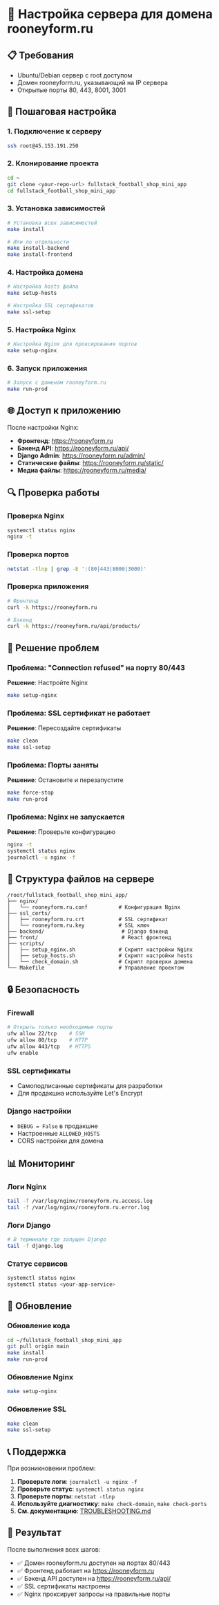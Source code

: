 # 🚀 Настройка сервера для домена rooneyform.ru

## 📋 Требования

- Ubuntu/Debian сервер с root доступом
- Домен rooneyform.ru, указывающий на IP сервера
- Открытые порты 80, 443, 8001, 3001

## 🔧 Пошаговая настройка

### 1. Подключение к серверу

```bash
ssh root@45.153.191.250
```

### 2. Клонирование проекта

```bash
cd ~
git clone <your-repo-url> fullstack_football_shop_mini_app
cd fullstack_football_shop_mini_app
```

### 3. Установка зависимостей

```bash
# Установка всех зависимостей
make install

# Или по отдельности
make install-backend
make install-frontend
```

### 4. Настройка домена

```bash
# Настройка hosts файла
make setup-hosts

# Настройка SSL сертификатов
make ssl-setup
```

### 5. Настройка Nginx

```bash
# Настройка Nginx для проксирования портов
make setup-nginx
```

### 6. Запуск приложения

```bash
# Запуск с доменом rooneyform.ru
make run-prod
```

## 🌐 Доступ к приложению

После настройки Nginx:

- **Фронтенд**: https://rooneyform.ru
- **Бэкенд API**: https://rooneyform.ru/api/
- **Django Admin**: https://rooneyform.ru/admin/
- **Статические файлы**: https://rooneyform.ru/static/
- **Медиа файлы**: https://rooneyform.ru/media/

## 🔍 Проверка работы

### Проверка Nginx
```bash
systemctl status nginx
nginx -t
```

### Проверка портов
```bash
netstat -tlnp | grep -E ':(80|443|8000|3000)'
```

### Проверка приложения
```bash
# Фронтенд
curl -k https://rooneyform.ru

# Бэкенд
curl -k https://rooneyform.ru/api/products/
```

## 🚨 Решение проблем

### Проблема: "Connection refused" на порту 80/443

**Решение**: Настройте Nginx
```bash
make setup-nginx
```

### Проблема: SSL сертификат не работает

**Решение**: Пересоздайте сертификаты
```bash
make clean
make ssl-setup
```

### Проблема: Порты заняты

**Решение**: Остановите и перезапустите
```bash
make force-stop
make run-prod
```

### Проблема: Nginx не запускается

**Решение**: Проверьте конфигурацию
```bash
nginx -t
systemctl status nginx
journalctl -u nginx -f
```

## 📁 Структура файлов на сервере

```
/root/fullstack_football_shop_mini_app/
├── nginx/
│   └── rooneyform.ru.conf          # Конфигурация Nginx
├── ssl_certs/
│   ├── rooneyform.ru.crt           # SSL сертификат
│   └── rooneyform.ru.key           # SSL ключ
├── backend/                         # Django бэкенд
├── front/                           # React фронтенд
├── scripts/
│   ├── setup_nginx.sh              # Скрипт настройки Nginx
│   ├── setup_hosts.sh              # Скрипт настройки hosts
│   └── check_domain.sh             # Скрипт проверки домена
└── Makefile                        # Управление проектом
```

## 🔒 Безопасность

### Firewall
```bash
# Открыть только необходимые порты
ufw allow 22/tcp    # SSH
ufw allow 80/tcp    # HTTP
ufw allow 443/tcp   # HTTPS
ufw enable
```

### SSL сертификаты
- Самоподписанные сертификаты для разработки
- Для продакшна используйте Let's Encrypt

### Django настройки
- `DEBUG = False` в продакшне
- Настроенные `ALLOWED_HOSTS`
- CORS настройки для домена

## 📊 Мониторинг

### Логи Nginx
```bash
tail -f /var/log/nginx/rooneyform.ru.access.log
tail -f /var/log/nginx/rooneyform.ru.error.log
```

### Логи Django
```bash
# В терминале где запущен Django
tail -f django.log
```

### Статус сервисов
```bash
systemctl status nginx
systemctl status <your-app-service>
```

## 🔄 Обновление

### Обновление кода
```bash
cd ~/fullstack_football_shop_mini_app
git pull origin main
make install
make run-prod
```

### Обновление Nginx
```bash
make setup-nginx
```

### Обновление SSL
```bash
make clean
make ssl-setup
```

## 📞 Поддержка

При возникновении проблем:

1. **Проверьте логи**: `journalctl -u nginx -f`
2. **Проверьте статус**: `systemctl status nginx`
3. **Проверьте порты**: `netstat -tlnp`
4. **Используйте диагностику**: `make check-domain`, `make check-ports`
5. **См. документацию**: [TROUBLESHOOTING.md](TROUBLESHOOTING.md)

## 🎯 Результат

После выполнения всех шагов:
- ✅ Домен rooneyform.ru доступен на портах 80/443
- ✅ Фронтенд работает на https://rooneyform.ru
- ✅ Бэкенд API доступен на https://rooneyform.ru/api/
- ✅ SSL сертификаты настроены
- ✅ Nginx проксирует запросы на правильные порты
